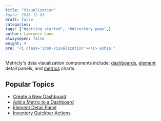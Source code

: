 ```yaml
---
title: "Visualization"
#date: 2018-12-03
draft: false
categories:
tags: ["#getting started", "#directory page",]
author: Lawrence Lane
alwaysopen: false
weight: 4
pre: "<i class='icon-visualization'></i> &nbsp;"
---
```


Metricly's data visualization components include: [dashboards][1], [element][2] detail panels, and [metrics][3] charts.

## Popular Topics
- [Create a New Dashboard][4]
- [Add a Metric to a Dashboard][5]
- [Element Detail Panel][6]
- [Inventory Quickbar Actions][7]

[1]: /data-visualization/dashboards
[2]: /data-visualization/inventory
[3]: /data-visualization/metrics
[4]: /data-visualization/dashboards/create-new-dashboard
[5]: /data-visualization/metrics/metric-add-to-dashboard
[6]: /data-visualization/inventory/inventory-element-detail
[7]: /data-visualization/inventory/inventory-quickbar-actions
